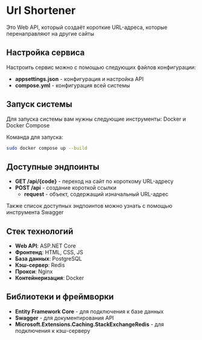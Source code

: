 # Url Shortener
Это Web API, который создаёт короткие URL-адреса, которые перенаправляют на другие сайты

## Настройка сервиса
Настроить сервис можно с помощью следующих файлов конфигурации:
* **appsettings.json** - конфигурация и настройка API
* **compose.yml** - конфигурация всей системы

## Запуск системы
Для запуска системы вам нужны следующие инструменты: Docker и Docker Compose  

Команда для запуска:
```bash
sudo docker compose up --build
```

## Доступные эндпоинты
* **GET /api/{code}** - переход на сайт по короткому URL-адресу
* **POST /api** - создание короткой ссылки
  - **request** - объект, содержащий изначальный URL-адрес

Также список доступных эндпоинтов можно узнать с помощью инструмента Swagger

## Стек технологий
* **Web API**: ASP.NET Core  
* **Фронтенд**: HTML, CSS, JS  
* **База данных**: PostgreSQL  
* **Кэш-сервер**: Redis  
* **Прокси**: Nginx  
* **Контейнеризация**: Docker

## Библиотеки и фреймворки
* **Entity Framework Core** - для подключения к базе данных
* **Swagger** - для документирования API
* **Microsoft.Extensions.Caching.StackExchangeRedis** - для подключения к кэш-серверу
